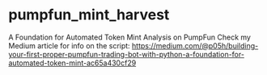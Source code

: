 # pumpfun_mint_harvest
A Foundation for Automated Token Mint Analysis on PumpFun
Check my Medium article for info on the script:
https://medium.com/@p05h/building-your-first-proper-pumpfun-trading-bot-with-python-a-foundation-for-automated-token-mint-ac65a430cf29

